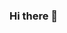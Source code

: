 ### Hi there 👋

<!--
**indocodes/indocodes** is a ✨ _special_ ✨ repository because its `README.md` (this file) appears on your GitHub profile.

Here are some ideas to get you started:

- 🔭 I’m currently working on iCodes UI Flutter
- 📫 How to reach me: IG @indocodes
-->
